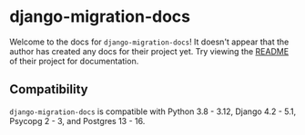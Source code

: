 # django-migration-docs

Welcome to the docs for `django-migration-docs`! It doesn't appear that the author has created any docs for their project yet. Try viewing the [README](https://github.com/Opus10/django-migration-docs) of their project for documentation.

## Compatibility

`django-migration-docs` is compatible with Python 3.8 - 3.12, Django 4.2 - 5.1, Psycopg 2 - 3, and Postgres 13 - 16.
